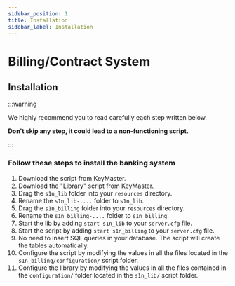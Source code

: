 ```yaml
---
sidebar_position: 1
title: Installation
sidebar_label: Installation
---
```


# Billing/Contract System
## Installation

:::warning

We highly recommend you to read carefully each step written below.

**Don't skip any step, it could lead to a non-functioning script.**

:::

### Follow these steps to install the banking system


1. Download the script from KeyMaster.
2. Download the "Library" script from KeyMaster.
3. Drag the `s1n_lib` folder into your `resources` directory.
4. Rename the `s1n_lib-....` folder to `s1n_lib`.
5. Drag the `s1n_billing` folder into your `resources` directory.
6. Rename the `s1n_billing-....` folder to `s1n_billing`.
7. Start the lib by adding `start s1n_lib` to your `server.cfg` file.
8. Start the script by adding `start s1n_billing` to your `server.cfg` file.
9. No need to insert SQL queries in your database. The script will create the tables automatically.
10. Configure the script by modifying the values in all the files located in the `s1n_billing/configuration/` script folder.
11. Configure the library by modifying the values in all the files contained in the `configuration/` folder located in the `s1n_lib/` script folder.
